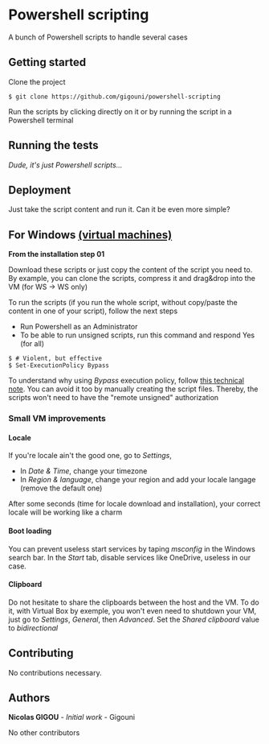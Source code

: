 # Powershell scripting

A bunch of Powershell scripts to handle several cases

## Getting started

Clone the project

```shell
$ git clone https://github.com/gigouni/powershell-scripting
```

Run the scripts by clicking directly on it or by running the script in a Powershell terminal

## Running the tests

_Dude, it's just Powershell scripts..._

## Deployment

Just take the script content and run it. Can it be even more simple?

## For Windows [(virtual machines)](https://developer.microsoft.com/en-us/microsoft-edge/tools/vms/)

__From the installation step 01__

Download these scripts or just copy the content of the script you need to. 
By example, you can clone the scripts, compress it and drag&drop into the VM (for WS -> WS only)

To run the scripts (if you run the whole script, without copy/paste the content in one of your script), follow the next steps

* Run Powershell as an Administrator
* To be able to run unsigned scripts, run this command and respond Yes (for all)

```shell
$ # Violent, but effective
$ Set-ExecutionPolicy Bypass
```

To understand why using _Bypass_ execution policy, follow [this technical note](https://4sysops.com/archives/powershell-bypass-executionpolicy-to-run-downloaded-scripts/). 
You can avoid it too by manually creating the script files. Thereby, the scripts won't need to have the "remote unsigned" authorization 

### Small VM improvements

#### Locale

If you're locale ain't the good one, go to _Settings_, 

* In _Date & Time_, change your timezone
* In _Region & language_, change your region and add your locale langage (remove the default one)

After some seconds (time for locale download and installation), your correct locale will be working like a charm

#### Boot loading

You can prevent useless start services by taping _msconfig_ in the Windows search bar. In the _Start_ tab, disable services like OneDrive, useless in our case.

#### Clipboard

Do not hesitate to share the clipboards between the host and the VM. To do it, with Virtual Box by exemple, you won't even need to shutdown your VM, just go 
to _Settings_, _General_, then _Advanced_. Set the _Shared clipboard_ value to _bidirectional_


## Contributing

No contributions necessary.

## Authors

**Nicolas GIGOU** - _Initial work_ - Gigouni

No other contributors
